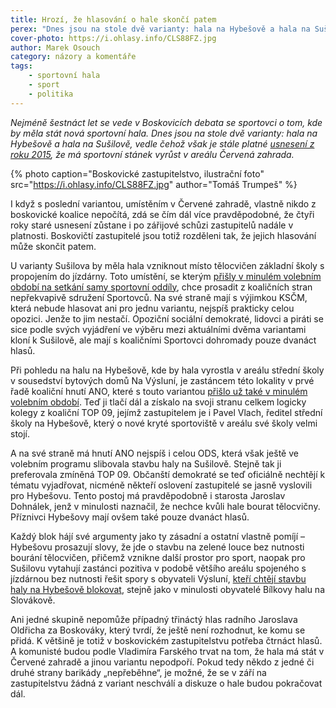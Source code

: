 ```yaml
---
title: Hrozí, že hlasování o hale skončí patem
perex: "Dnes jsou na stole dvě varianty: hala na Hybešově a hala na Sušilově, vedle čehož však je stále platné usnesení z roku 2015, že má sportovní stánek vyrůst v areálu Červená zahrada. Má některá z variant šanci zvítězit?"
cover-photo: https://i.ohlasy.info/CLS88FZ.jpg
author: Marek Osouch
category: názory a komentáře
tags:
    - sportovní hala
    - sport
    - politika
---
```


*Nejméně šestnáct let se vede v Boskovicích debata se sportovci o tom, kde by měla stát nová sportovní hala. Dnes jsou na stole dvě varianty: hala na Hybešově a hala na Sušilově, vedle čehož však je stále platné [usnesení z roku 2015](https://ohlasy.info/clanky/2015/12/zastupitelstvo.html), že má sportovní stánek vyrůst v areálu Červená zahrada.*

{% photo caption="Boskovické zastupitelstvo, ilustrační foto" src="https://i.ohlasy.info/CLS88FZ.jpg" author="Tomáš Trumpeš" %}

I když s poslední variantou, umístěním v Červené zahradě, vlastně nikdo z boskovické koalice nepočítá, zdá se čím dál více pravděpodobné, že čtyři roky staré usnesení zůstane i po zářijové schůzi zastupitelů nadále v platnosti. Boskovičtí zastupitelé jsou totiž rozděleni tak, že jejich hlasování může skončit patem.

U varianty Sušilova by měla hala vzniknout místo tělocvičen základní školy s propojením do jízdárny. Toto umístění, se kterým [přišly v minulém volebním období na setkání samy sportovní oddíly](https://ohlasy.info/clanky/2017/05/hala-susilova.html), chce prosadit z koaličních stran nepřekvapivě sdružení Sportovců. Na své straně mají s výjimkou KSČM, která nebude hlasovat ani pro jednu variantu, nejspíš prakticky celou opozici. Jenže to jim nestačí. Opoziční sociální demokraté, lidovci a piráti se sice podle svých vyjádření ve výběru mezi aktuálními dvěma variantami kloní k Sušilově, ale mají s koaličními Sportovci dohromady pouze dvanáct hlasů.

Při pohledu na halu na Hybešově, kde by hala vyrostla v areálu střední školy v sousedství bytových domů Na Výsluní, je zastáncem této lokality v prvé řadě koaliční hnutí ANO, které s touto variantou [přišlo už také v minulém volebním období](https://forum.ohlasy.info/t/sportovni-hala-na-hybesove/117). Teď ji tlačí dál a získalo na svoji stranu celkem logicky kolegy z koaliční TOP 09, jejímž zastupitelem je i Pavel Vlach, ředitel střední školy na Hybešově, který o nové kryté sportoviště v areálu své školy velmi stojí.

A na své straně má hnutí ANO nejspíš i celou ODS, která však ještě ve volebním programu slibovala stavbu haly na Sušilově. Stejně tak ji preferovala zmíněná TOP 09. Občanští demokraté se teď oficiálně nechtějí k tématu vyjadřovat, nicméně někteří oslovení zastupitelé se jasně vyslovili pro Hybešovu. Tento postoj má pravděpodobně i starosta Jaroslav Dohnálek, jenž v minulosti naznačil, že nechce kvůli hale bourat tělocvičny. Příznivci Hybešovy mají ovšem také pouze dvanáct hlasů.

Každý blok hájí své argumenty jako ty zásadní a ostatní vlastně pomíjí – Hybešovu prosazují slovy, že jde o stavbu na zelené louce bez nutnosti bourání tělocvičen, přičemž vznikne další prostor pro sport, naopak pro Sušilovu vytahují zastánci pozitiva v podobě většího areálu spojeného s jízdárnou bez nutnosti řešit spory s obyvateli Výsluní, [kteří chtějí stavbu haly na Hybešově blokovat](https://forum.ohlasy.info/t/vyber-lokality-pro-sportovni-halu/325/55), stejně jako v minulosti obyvatelé Bílkovy halu na Slovákově.

Ani jedné skupině nepomůže případný třináctý hlas radního Jaroslava Oldřicha za Boskováky, který tvrdí, že ještě není rozhodnut, ke komu se přidá. K většině je totiž v boskovickém zastupitelstvu potřeba čtrnáct hlasů. A komunisté budou podle Vladimíra Farského trvat na tom, že hala má stát v Červené zahradě a jinou variantu nepodpoří. Pokud tedy někdo z jedné či druhé strany barikády „nepřeběhne“, je možné, že se v září na zastupitelstvu žádná z variant neschválí a diskuze o hale budou pokračovat dál.
